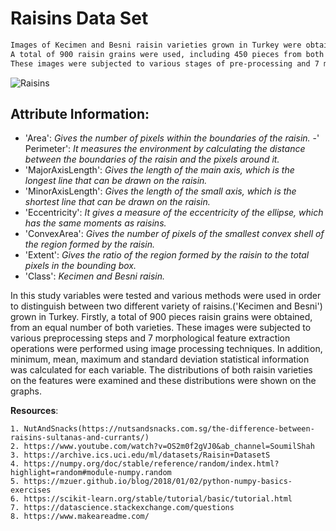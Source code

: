 # Raisins Data Set
```bash
Images of Kecimen and Besni raisin varieties grown in Turkey were obtained with CVS. 
A total of 900 raisin grains were used, including 450 pieces from both varieties. 
These images were subjected to various stages of pre-processing and 7 morphological features were extracted.
```
![Raisins](https://cdn-prod.medicalnewstoday.com/content/images/articles/325/325127/raisins-on-a-wooden-spoon.jpg) 

## Attribute Information:
- 'Area': *Gives the number of pixels within the boundaries of the raisin.*
-' Perimeter': *It measures the environment by calculating the distance between the boundaries of the raisin and the pixels around it.*
- 'MajorAxisLength': *Gives the length of the main axis, which is the longest line that can be drawn on the raisin.*
- 'MinorAxisLength': *Gives the length of the small axis, which is the shortest line that can be drawn on the raisin.*
- 'Eccentricity': *It gives a measure of the eccentricity of the ellipse, which has the same moments as raisins.*
- 'ConvexArea': *Gives the number of pixels of the smallest convex shell of the region formed by the raisin.*
- 'Extent': *Gives the ratio of the region formed by the raisin to the total pixels in the bounding box.*
- 'Class': *Kecimen and Besni raisin.*

In this study variables were tested and various methods were used in order to distinguish between two different variety of raisins.('Kecimen and Besni') grown in Turkey. Firstly, a total of 900 pieces raisin grains were obtained, from an equal number of both varieties. These images were subjected to various preprocessing steps and 7 morphological feature extraction operations were performed using image processing techniques. In addition, minimum, mean, maximum and standard deviation statistical information was calculated for each variable. The distributions of both raisin varieties on the features were examined and these distributions were shown on the graphs.

**Resources**:

    1. NutAndSnacks(https://nutsandsnacks.com.sg/the-difference-between-raisins-sultanas-and-currants/)
    2. https://www.youtube.com/watch?v=OS2m0f2gVJ0&ab_channel=SoumilShah
    3. https://archive.ics.uci.edu/ml/datasets/Raisin+DatasetS           
    4. https://numpy.org/doc/stable/reference/random/index.html?highlight=random#module-numpy.random
    5. https://mzuer.github.io/blog/2018/01/02/python-numpy-basics-exercises
    6. https://scikit-learn.org/stable/tutorial/basic/tutorial.html
    7. https://datascience.stackexchange.com/questions
    8. https://www.makeareadme.com/

